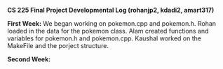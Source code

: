 **CS 225 Final Project Developmental Log (rohanjp2, kdadi2, amart317)**

**First Week:**
We began working on pokemon.cpp and pokemon.h. Rohan loaded in the data for the pokemon class. Alam created functions and variables for pokemon.h and pokemon.cpp. Kaushal worked on the MakeFile and the porject structure.

**Second Week:**

